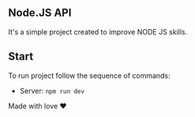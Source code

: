 ## Node.JS API

It's a simple project created to improve NODE JS skills.

## Start

To run project follow the sequence of commands:

- Server: `npm run dev`

Made with love ❤️